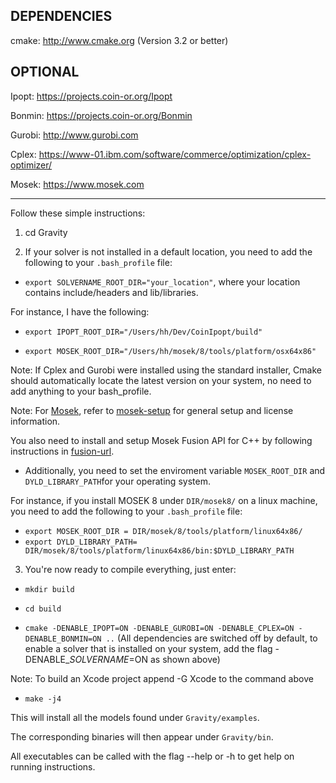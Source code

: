DEPENDENCIES
-------
cmake: http://www.cmake.org (Version 3.2 or better)

OPTIONAL
-------

Ipopt: https://projects.coin-or.org/Ipopt

Bonmin: https://projects.coin-or.org/Bonmin

Gurobi: http://www.gurobi.com

Cplex: https://www-01.ibm.com/software/commerce/optimization/cplex-optimizer/

Mosek: https://www.mosek.com

-------

Follow these simple instructions:
1) cd Gravity

2) If your solver is not installed in a default location, you need to add the following to your `.bash_profile` file:
* `export SOLVERNAME_ROOT_DIR="your_location"`, where your location contains include/headers and lib/libraries.

For instance, I have the following: 

* `export IPOPT_ROOT_DIR="/Users/hh/Dev/CoinIpopt/build"`

* `export MOSEK_ROOT_DIR="/Users/hh/mosek/8/tools/platform/osx64x86"`

Note: If Cplex and Gurobi were installed using the standard installer, Cmake should automatically locate the latest version on your system, no need to add anything to your bash_profile.

Note: For [Mosek](https://www.mosek.com/downloads/details/10/), refer to [mosek-setup](https://www.google.com.au/url?sa=t&rct=j&q=&esrc=s&source=web&cd=1&cad=rja&uact=8&ved=0ahUKEwjy0sja6oLWAhXEwLwKHQR_A5YQFggoMAA&url=http%3A%2F%2Fdocs.mosek.com%2F8.1%2Finstall%2Finstallation.html&usg=AFQjCNGEiUPE05E_5_UedXe1mmpCYOimrQ) for general setup and license information. 
 

You also need to install and setup Mosek Fusion API for C++ by following instructions in [fusion-url](https://www.google.com.au/url?sa=t&rct=j&q=&esrc=s&source=web&cd=1&cad=rja&uact=8&ved=0ahUKEwjx1deH34LWAhWLw7wKHWi2An8QFggoMAA&url=http%3A%2F%2Fdocs.mosek.com%2F8.0%2Fcxxfusion%2Finstall.html&usg=AFQjCNFwhQErdOsuD8iSIcDbMo3IERbhdA
). 

* Additionally, you need to set the enviroment variable `MOSEK_ROOT_DIR` and `DYLD_LIBRARY_PATH`for your operating system. 

For instance, if you install MOSEK 8 under `DIR/mosek8/` on a linux machine, you need to add the following to your `.bash_profile` file:

* `export MOSEK_ROOT_DIR = DIR/mosek/8/tools/platform/linux64x86/`  
* `export DYLD_LIBRARY_PATH= DIR/mosek/8/tools/platform/linux64x86/bin:$DYLD_LIBRARY_PATH`

3) You're now ready to compile everything, just enter:

* `mkdir build`

* `cd build`

* `cmake -DENABLE_IPOPT=ON -DENABLE_GUROBI=ON -DENABLE_CPLEX=ON -DENABLE_BONMIN=ON ..`
(All dependencies are switched off by default, to enable a solver that is installed on your system, add the flag -DENABLE_$SOLVERNAME$=ON as shown above)

Note: To build an Xcode project append -G Xcode to the command above

* `make -j4`

This will install all the models found under `Gravity/examples`.

The corresponding binaries will then appear under `Gravity/bin`.

All executables can be called with the flag --help or -h to get help on running instructions.
